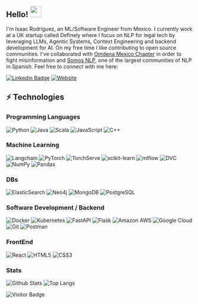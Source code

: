 ## Hello! <img src="https://raw.githubusercontent.com/aemmadi/aemmadi/master/wave.gif" width="30">

I'm Isaac Rodríguez, an ML/Software Engineer from Mexico. I currently work at a UK startup called Definely
where I focus on NLP for legal tech by leveraging LLMs, Agentic Systems, Context Engineering and backend development for AI.
On my free time I like contributing to open source communities.
I've collaborated with [Omdena Mexico Chapter](https://omdena.com/local-chapters/mexico-chapter/) in order to fight misinformation and [Somos NLP](https://somosnlp.org), one of the largest communities of NLP in Spanish.
Feel free to connect with me here:

[![Linkedin Badge](https://img.shields.io/badge/-IsaacRodriguez-blue?style=flat-square&logo=Linkedin&logoColor=white&link=https://www.linkedin.com/in/isaacrodgz/)](https://www.linkedin.com/in/isaacrodgz/)
[![Website](https://img.shields.io/badge/Website-isaacrodgz.github.io-informational?style=flat-square&color=black&logo=vercel&logoColor=white)](https://isaacrodgz.github.io)

## ⚡ Technologies

### Programming Languages

![Python](https://img.shields.io/badge/-Python-black?style=flat-square&logo=Python)
![Java](https://img.shields.io/badge/-java-E34A86?style=flat-square&logo=java)
![Scala](https://img.shields.io/badge/scala-%23DC322F.svg?style=flat-square&logo=scala&logoColor=white)
![JavaScript](https://img.shields.io/badge/-JavaScript-black?style=flat-square&logo=javascript)
![C++](https://img.shields.io/badge/c++-%2300599C.svg?style=flat-square&logo=c%2B%2B&logoColor=white)

### Machine Learning

![Langchain](https://img.shields.io/badge/langchain-1C3C3C?style=for-the-badge&logo=langchain&logoColor=white)
![PyTorch](https://img.shields.io/badge/PyTorch-%23EE4C2C.svg?style=flat-square&logo=PyTorch&logoColor=white)
![TorchServe](https://img.shields.io/badge/TorchServe-%23EE4C2C.svg?style=flat-square)
![scikit-learn](https://img.shields.io/badge/scikit--learn-%23F7931E.svg?style=flat-square&logo=scikit-learn&logoColor=white)
![mlflow](https://img.shields.io/badge/mlflow-%23d9ead3.svg?style=flat-square&logo=numpy&logoColor=blue)
![DVC](https://img.shields.io/badge/DVC-%23150458.svg?style=flat-square)
![NumPy](https://img.shields.io/badge/numpy-%23013243.svg?style=flat-square&logo=numpy&logoColor=white)
![Pandas](https://img.shields.io/badge/pandas-%23150458.svg?style=flat-square&logo=pandas&logoColor=white)

### DBs

![ElasticSearch](https://img.shields.io/badge/Elastic_Search-005571?style=for-the-badge&logo=elasticsearch&logoColor=white)
![Neo4j](https://img.shields.io/badge/Neo4j-018bff?style=for-the-badge&logo=neo4j&logoColor=white)
![MongoDB](https://img.shields.io/badge/-MongoDB-black?style=flat-square&logo=mongodb)
![PostgreSQL](https://img.shields.io/badge/PostgreSQL-316192?style=for-the-badge&logo=postgresql&logoColor=white)

### Software Development / Backend

![Docker](https://img.shields.io/badge/-Docker-black?style=flat-square&logo=docker)
![Kubernetes](https://img.shields.io/badge/kubernetes-%23326ce5.svg?style=flat-square&logo=kubernetes&logoColor=white)
![FastAPI](https://img.shields.io/badge/FastAPI-005571?style=flat-square&logo=fastapi)
![Flask](https://img.shields.io/badge/flask-%23000.svg?style=flat-square&logo=flask&logoColor=white)
![Amazon AWS](https://img.shields.io/badge/Amazon%20AWS-232F3E?style=flat-square&logo=amazon-aws)
![Google Cloud](https://img.shields.io/badge/Google%20Cloud-black?style=flat-square&logo=google-cloud)
![Git](https://img.shields.io/badge/-Git-black?style=flat-square&logo=git)
![Postman](https://img.shields.io/badge/Postman-FF6C37?style=flat-square&logo=postman&logoColor=white)

### FrontEnd

![React](https://img.shields.io/badge/-React-black?style=flat-square&logo=react)
![HTML5](https://img.shields.io/badge/-HTML5-E34F26?style=flat-square&logo=html5&logoColor=white)
![CSS3](https://img.shields.io/badge/-CSS3-1572B6?style=flat-square&logo=css3)

### Stats

![Github Stats](https://github-readme-stats.vercel.app/api?username=isaacrodgz&count_private=true&show_icons=true&include_all_commits=true)
![Top Langs](https://github-readme-stats.vercel.app/api/top-langs/?username=IsaacRodgz&hide=TeX&layout=compact)

![Visitor Badge](https://visitor-badge.laobi.icu/badge?page_id=IsaacRodgz.IsaacRodgz)
